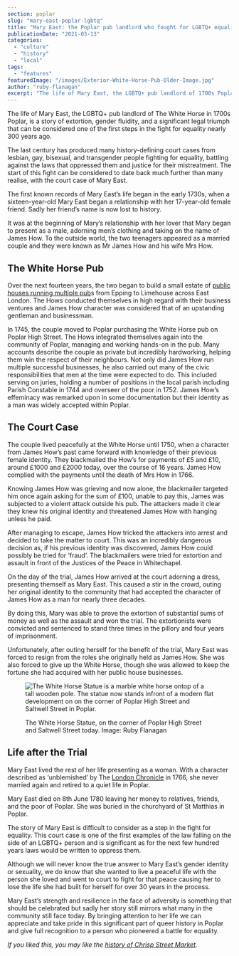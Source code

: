 ```yaml
---
section: poplar
slug: "mary-east-poplar-lgbtq"
title: "Mary East: the Poplar pub landlord who fought for LGBTQ+ equality"
publicationDate: "2021-03-13"
categories: 
  - "culture"
  - "history"
  - "local"
tags: 
  - "features"
featuredImage: "/images/Exterior-White-Horse-Pub-Older-Image.jpg"
author: "ruby-flanagan"
excerpt: "The life of Mary East, the LGBTQ+ pub landlord of 1700s Poplar, is a story of extortion and gender-fluidity."
---
```


The life of Mary East, the LGBTQ+ pub landlord of The White Horse in 1700s Poplar, is a story of extortion, gender fluidity, and a significant legal triumph that can be considered one of the first steps in the fight for equality nearly 300 years ago.

The last century has produced many history-defining court cases from lesbian, gay, bisexual, and transgender people fighting for equality, battling against the laws that oppressed them and justice for their mistreatment. The start of this fight can be considered to date back much further than many realise, with the court case of Mary East. 

The first known records of Mary East’s life began in the early 1730s, when a sixteen-year-old Mary East began a relationship with her 17-year-old female friend. Sadly her friend’s name is now lost to history. 

It was at the beginning of Mary’s relationship with her lover that Mary began to present as a male, adorning men’s clothing and taking on the name of James How. To the outside world, the two teenagers appeared as a married couple and they were known as Mr James How and his wife Mrs How.

## The White Horse Pub

Over the next fourteen years, the two began to build a small estate of [public houses running multiple pub](https://www.pubhistorysociety.co.uk/)s from Epping to Limehouse across East London. The Hows conducted themselves in high regard with their business ventures and James How character was considered that of an upstanding gentleman and businessman.

In 1745, the couple moved to Poplar purchasing the White Horse pub on Poplar High Street. The Hows integrated themselves again into the community of Poplar, managing and working hands-on in the pub. Many accounts describe the couple as private but incredibly hardworking, helping them win the respect of their neighbours. Not only did James How run multiple successful businesses, he also carried out many of the civic responsibilities that men at the time were expected to do. This included serving on juries, holding a number of positions in the local parish including Parish Constable in 1744 and overseer of the poor in 1752. James How’s effeminacy was remarked upon in some documentation but their identity as a man was widely accepted within Poplar.

## The Court Case

The couple lived peacefully at the White Horse until 1750, when a character from James How’s past came forward with knowledge of their previous female identity. They blackmailed the How’s for payments of £5 and £10, around £1000 and £2000 today, over the course of 16 years. James How complied with the payments until the death of Mrs How in 1766.

Knowing James How was grieving and now alone, the blackmailer targeted him once again asking for the sum of £100, unable to pay this, James was subjected to a violent attack outside his pub. The attackers made it clear they knew his original identity and threatened James How with hanging unless he paid.

After managing to escape, James How tricked the attackers into arrest and decided to take the matter to court. This was an incredibly dangerous decision as, if his previous identity was discovered, James How could possibly be tried for ‘fraud’. The blackmailers were tried for extortion and assault in front of the Justices of the Peace in Whitechapel.

On the day of the trial, James How arrived at the court adorning a dress, presenting themself as Mary East. This caused a stir in the crowd, outing her original identity to the community that had accepted the character of James How as a man for nearly three decades. 

By doing this, Mary was able to prove the extortion of substantial sums of money as well as the assault and won the trial. The extortionists were convicted and sentenced to stand three times in the pillory and four years of imprisonment.

Unfortunately, after outing herself for the benefit of the trial, Mary East was forced to resign from the roles she originally held as James How. She was also forced to give up the White Horse, though she was allowed to keep the fortune she had acquired with her public house businesses. 

<figure>

![The White Horse Statue is a marble white horse ontop of a tall wooden pole. The statue now stands infront of a modern flat development on
on the corner of Poplar High Street and Saltwell Street in Poplar.](/images/The-White-Horse-Ruby-Flanagan-1-1024x683.jpg)

<figcaption>

The White Horse Statue, on the corner of Poplar High Street and Saltwell Street today. Image: Ruby Flanagan

</figcaption>

</figure>

## Life after the Trial

Mary East lived the rest of her life presenting as a woman. With a character described as ‘unblemished’ by The [London Chronicle](https://www.loc.gov/item/sn85054078/) in 1766, she never married again and retired to a quiet life in Poplar.

Mary East died on 8th June 1780 leaving her money to relatives, friends, and the poor of Poplar. She was buried in the churchyard of St Matthias in Poplar.

The story of Mary East is difficult to consider as a step in the fight for equality. This court case is one of the first examples of the law falling on the side of an LGBTQ+ person and is significant as for the next few hundred years laws would be written to oppress them.  
  
Although we will never know the true answer to Mary East’s gender identity or sexuality, we do know that she wanted to live a peaceful life with the person she loved and went to court to fight for that peace causing her to lose the life she had built for herself for over 30 years in the process. 

Mary East’s strength and resilience in the face of adversity is something that should be celebrated but sadly her story still mirrors what many in the community still face today. By bringing attention to her life we can appreciate and take pride in this significant part of queer history in Poplar and give full recognition to a person who pioneered a battle for equality.

_If you liked this, you may like the [history of Chrisp Street Market](https://poplarlondon.co.uk/chrisp-street-market-history/)._
